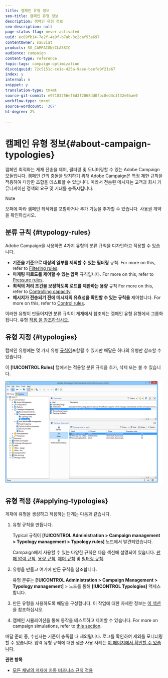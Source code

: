 ```yaml
---
title: 캠페인 유형 정보
seo-title: 캠페인 유형 정보
description: 캠페인 유형 정보
seo-description: null
page-status-flag: never-activated
uuid: ec89fb14-7e2f-4e9f-b7ab-3c2caf93a697
contentOwner: sauviat
products: SG_CAMPAIGN/CLASSIC
audience: campaign
content-type: reference
topic-tags: campaign-optimization
discoiquuid: 72c5151c-ce1e-425a-9aee-beefe9f21a67
index: y
internal: n
snippet: y
translation-type: tm+mt
source-git-commit: e97183256ef6d3f2068dd0fbc8eb3c3f32e0bae0
workflow-type: tm+mt
source-wordcount: '367'
ht-degree: 2%

---
```



# 캠페인 유형 정보{#about-campaign-typologies}

캠페인 최적화는 게재 전송을 제어, 필터링 및 모니터링할 수 있는 Adobe Campaign 모듈입니다. 캠페인 간의 충돌을 방지하기 위해 Adobe Campaign은 특정 제한 규칙을 적용하여 다양한 조합을 테스트할 수 있습니다. 따라서 전송된 메시지는 고객과 회사 커뮤니케이션 정책의 요구 및 기대를 충족시킵니다.

>[!NOTE]
>
>오퍼에 따라 캠페인 최적화를 포함하거나 추가 기능을 추가할 수 있습니다. 사용권 계약을 확인하십시오.

## 분류 규칙 {#typology-rules}

Adobe Campaign을 사용하면 4가지 유형의 분류 규칙을 디자인하고 적용할 수 있습니다.

* **기준을 기준으로 대상의 일부를 제외할 수 있는 필터링** 규칙. For more on this, refer to [Filtering rules](../../campaign/using/filtering-rules.md).
* **마케팅 피로도를 제어할 수 있는 압력** 규칙입니다. For more on this, refer to [Pressure rules](../../campaign/using/pressure-rules.md).
* **최적의 처리 조건을 보장하도록 로드를 제한하는 용량** 규칙 For more on this, refer to [Controlling capacity](../../campaign/using/consistency-rules.md#controlling-capacity).
* **메시지가 전송되기 전에 메시지의 유효성을 확인할 수 있는 규칙을** 제어합니다. For more on this, refer to [Control rules](../../campaign/using/control-rules.md).

이러한 유형이 만들어지면 분류 규칙이 게재에서 참조되는 캠페인 유형 유형에서 그룹화됩니다. 유형 [적용 을 참조하십시오](#applying-typologies).

## 유형 지정 {#typologies}

캠페인 유형에는 몇 가지 유형 [규칙이](#typology-rules)포함될 수 있지만 배달은 하나의 유형만 참조할 수 있습니다.

이 **[!UICONTROL Rules]** 탭에서는 적용할 분류 규칙을 추가, 삭제 또는 볼 수 있습니다.

![](assets/campaign_opt_rules_tab.png)

## 유형 적용 {#applying-typologies}

게재에 유형을 생성하고 적용하는 단계는 다음과 같습니다.

1. 유형 규칙을 만듭니다.

   Typical 규칙이 **[!UICONTROL Administration > Campaign management > Typology management > Typology rules]** 노드에서 발견되었습니다.

   Campaign에서 사용할 수 있는 다양한 규칙은 다음 섹션에 설명되어 있습니다. [판매 압력 규칙](../../campaign/using/pressure-rules.md), [용량 규칙](../../campaign/using/consistency-rules.md#controlling-capacity), [제어 규칙](../../campaign/using/control-rules.md) 및 [필터링 규칙](../../campaign/using/filtering-rules.md).

1. 유형을 만들고 여기에 만든 규칙을 참조합니다.

   유형 분류는 **[!UICONTROL Administration > Campaign Management > Typology management]** > 노드를 통해 **[!UICONTROL Typologies]** 액세스합니다.

1. 만든 유형을 사용하도록 배달을 구성합니다. 이 작업에 대한 자세한 정보는 [이 섹션](../../campaign/using/applying-rules.md#applying-a-typology-to-a-delivery)을 참조하십시오.
1. 캠페인 시뮬레이션을 통해 동작을 테스트하고 제어할 수 있습니다. For more on campaign simulations, refer to [this section](../../campaign/using/campaign-simulations.md).

배달 준비 중, 수신자는 기준이 충족될 때 제외됩니다. 로그를 확인하여 제외를 모니터링할 수 있습니다. 압력 유형 규칙에 대한 샘플 사용 사례는 [이 페이지에서 확인할 수 있습니다](../../campaign/using/pressure-rules.md#use-cases-on-pressure-rules).

**관련 항목**

* [모든 채널의 게재에 자동 비즈니스 규칙 적용](https://helpx.adobe.com/campaign/kb/simplifying-campaign-management-acc.html#Applyautomaticbusinessrulestodeliveriesonanychannel)